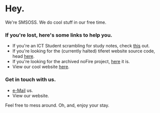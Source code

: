 # Hey. #

We're SMSOSS. We do cool stuff in our free time.

### If you're lost, here's some links to help you. ###

- If you're an ICT Student scrambling for study notes, check [this](https://github.com/SMSOSS/ict_notes) out.
- If you're looking for the (currently halted) tiferet website source code, head [here](https://github.com/SMSOSS/tiferet).
- If you're looking for the archived noFire project, [here](https://github.com/SMSOSS/noFire) it is.
- View our cool website [here](https://smsoss.github.io/smsrt_website/).

### Get in touch with us. ###
- [e-Mail](mailto://sms24069@stmarks.edu.hk) us.
- View our website. 

Feel free to mess around. Oh, and, enjoy your stay.
